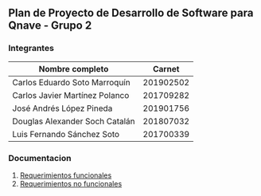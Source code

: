 ## Plan de Proyecto de Desarrollo de Software para Qnave - Grupo 2

### Integrantes

| Nombre completo                | Carnet    |
| ------------------------------ | --------- |
| Carlos Eduardo Soto Marroquín  | 201902502 |
| Carlos Javier Martínez Polanco | 201709282 |
| José Andrés López Pineda       | 201901756 |
| Douglas Alexander Soch Catalán | 201807032 |
| Luis Fernando Sánchez Soto     | 201700339 |


### Documentacion

1. [Requerimientos funcionales](documentacion/requerimientos/RF.md)
1. [Requerimientos no funcionales](documentacion/requerimientos/RNF.md)

